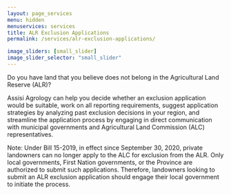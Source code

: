 ```yaml
---
layout: page_services
menu: hidden
menuservices: services
title: ALR Exclusion Applications
permalink: /services/alr-exclusion-applications/

image_sliders: [small_slider]
image_slider_selector: "small_slider"
---
```


Do you have land that you believe does not belong in the Agricultural Land Reserve (ALR)?

Assisi Agrology can help you decide whether an exclusion application would be suitable, work on all reporting requirements, suggest application strategies by analyzing past exclusion decisions in your region, and streamline the application process by engaging in direct communication with municipal governments and Agricultural Land Commission (ALC) representatives.

Note: Under Bill 15-2019, in effect since September 30, 2020, private landowners can no longer apply to the ALC for exclusion from the ALR. Only local governments, First Nation governments, or the Province are authorized to submit such applications. Therefore, landowners looking to submit an ALR exclusion application should engage their local government to initiate the process.
